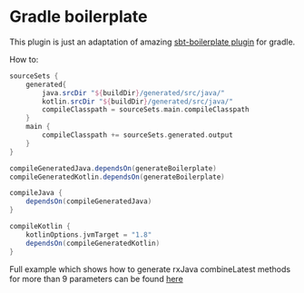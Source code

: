 # Gradle boilerplate

This plugin is just an adaptation of amazing [sbt-boilerplate plugin](https://github.com/sbt/sbt-boilerplate) for gradle.

How to:

```gradle
sourceSets {
    generated{
        java.srcDir "${buildDir}/generated/src/java/"
        kotlin.srcDir "${buildDir}/generated/src/java/"
        compileClasspath = sourceSets.main.compileClasspath
    }
    main {
        compileClasspath += sourceSets.generated.output
    }
}

compileGeneratedJava.dependsOn(generateBoilerplate)
compileGeneratedKotlin.dependsOn(generateBoilerplate)

compileJava {
    dependsOn(compileGeneratedJava)
}

compileKotlin {
    kotlinOptions.jvmTarget = "1.8"
    dependsOn(compileGeneratedKotlin)
}
```

Full example which shows how to generate rxJava combineLatest methods for more than 9 parameters can be found [here](https://github.com/ghostbuster91/gradle-boilerplate-example)
